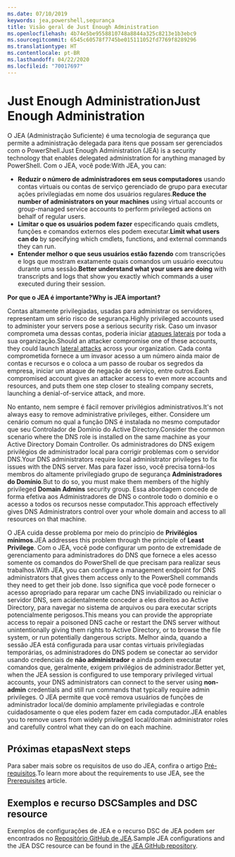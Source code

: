 ```yaml
---
ms.date: 07/10/2019
keywords: jea,powershell,segurança
title: Visão geral de Just Enough Administration
ms.openlocfilehash: 4b74e5be9558810748a8844a325c8213e1b3ebc9
ms.sourcegitcommit: 6545c60578f7745be015111052fd7769f8289296
ms.translationtype: HT
ms.contentlocale: pt-BR
ms.lasthandoff: 04/22/2020
ms.locfileid: "70017697"
---
```

# <a name="just-enough-administration"></a><span data-ttu-id="5c7bb-103">Just Enough Administration</span><span class="sxs-lookup"><span data-stu-id="5c7bb-103">Just Enough Administration</span></span>

<span data-ttu-id="5c7bb-104">O JEA (Administração Suficiente) é uma tecnologia de segurança que permite a administração delegada para itens que possam ser gerenciados com o PowerShell.</span><span class="sxs-lookup"><span data-stu-id="5c7bb-104">Just Enough Administration (JEA) is a security technology that enables delegated administration for anything managed by PowerShell.</span></span> <span data-ttu-id="5c7bb-105">Com o JEA, você pode:</span><span class="sxs-lookup"><span data-stu-id="5c7bb-105">With JEA, you can:</span></span>

- <span data-ttu-id="5c7bb-106">**Reduzir o número de administradores em seus computadores** usando contas virtuais ou contas de serviço gerenciado de grupo para executar ações privilegiadas em nome dos usuários regulares.</span><span class="sxs-lookup"><span data-stu-id="5c7bb-106">**Reduce the number of administrators on your machines** using virtual accounts or group-managed service accounts to perform privileged actions on behalf of regular users.</span></span>
- <span data-ttu-id="5c7bb-107">**Limitar o que os usuários podem fazer** especificando quais cmdlets, funções e comandos externos eles podem executar.</span><span class="sxs-lookup"><span data-stu-id="5c7bb-107">**Limit what users can do** by specifying which cmdlets, functions, and external commands they can run.</span></span>
- <span data-ttu-id="5c7bb-108">**Entender melhor o que seus usuários estão fazendo** com transcrições e logs que mostram exatamente quais comandos um usuário executou durante uma sessão.</span><span class="sxs-lookup"><span data-stu-id="5c7bb-108">**Better understand what your users are doing** with transcripts and logs that show you exactly which commands a user executed during their session.</span></span>

<span data-ttu-id="5c7bb-109">**Por que o JEA é importante?**</span><span class="sxs-lookup"><span data-stu-id="5c7bb-109">**Why is JEA important?**</span></span>

<span data-ttu-id="5c7bb-110">Contas altamente privilegiadas, usadas para administrar os servidores, representam um sério risco de segurança.</span><span class="sxs-lookup"><span data-stu-id="5c7bb-110">Highly privileged accounts used to administer your servers pose a serious security risk.</span></span> <span data-ttu-id="5c7bb-111">Caso um invasor comprometa uma dessas contas, poderia iniciar [ataques laterais](https://aka.ms/pth) por toda a sua organização.</span><span class="sxs-lookup"><span data-stu-id="5c7bb-111">Should an attacker compromise one of these accounts, they could launch [lateral attacks](https://aka.ms/pth) across your organization.</span></span> <span data-ttu-id="5c7bb-112">Cada conta comprometida fornece a um invasor acesso a um número ainda maior de contas e recursos e o coloca a um passo de roubar os segredos da empresa, iniciar um ataque de negação de serviço, entre outros.</span><span class="sxs-lookup"><span data-stu-id="5c7bb-112">Each compromised account gives an attacker access to even more accounts and resources, and puts them one step closer to stealing company secrets, launching a denial-of-service attack, and more.</span></span>

<span data-ttu-id="5c7bb-113">No entanto, nem sempre é fácil remover privilégios administrativos.</span><span class="sxs-lookup"><span data-stu-id="5c7bb-113">It's not always easy to remove administrative privileges, either.</span></span> <span data-ttu-id="5c7bb-114">Considere um cenário comum no qual a função DNS é instalada no mesmo computador que seu Controlador de Domínio do Active Directory.</span><span class="sxs-lookup"><span data-stu-id="5c7bb-114">Consider the common scenario where the DNS role is installed on the same machine as your Active Directory Domain Controller.</span></span> <span data-ttu-id="5c7bb-115">Os administradores do DNS exigem privilégios de administrador local para corrigir problemas com o servidor DNS.</span><span class="sxs-lookup"><span data-stu-id="5c7bb-115">Your DNS administrators require local administrator privileges to fix issues with the DNS server.</span></span> <span data-ttu-id="5c7bb-116">Mas para fazer isso, você precisa torná-los membros do altamente privilegiado grupo de segurança **Administradores do Domínio**.</span><span class="sxs-lookup"><span data-stu-id="5c7bb-116">But to do so, you must make them members of the highly privileged **Domain Admins** security group.</span></span> <span data-ttu-id="5c7bb-117">Essa abordagem concede de forma efetiva aos Administradores de DNS o controle todo o domínio e o acesso a todos os recursos nesse computador.</span><span class="sxs-lookup"><span data-stu-id="5c7bb-117">This approach effectively gives DNS Administrators control over your whole domain and access to all resources on that machine.</span></span>

<span data-ttu-id="5c7bb-118">O JEA cuida desse problema por meio do princípio de **Privilégios mínimos**.</span><span class="sxs-lookup"><span data-stu-id="5c7bb-118">JEA addresses this problem through the principle of **Least Privilege**.</span></span> <span data-ttu-id="5c7bb-119">Com o JEA, você pode configurar um ponto de extremidade de gerenciamento para administradores do DNS que fornece a eles acesso somente os comandos do PowerShell de que precisam para realizar seus trabalhos.</span><span class="sxs-lookup"><span data-stu-id="5c7bb-119">With JEA, you can configure a management endpoint for DNS administrators that gives them access only to the PowerShell commands they need to get their job done.</span></span> <span data-ttu-id="5c7bb-120">Isso significa que você pode fornecer o acesso apropriado para reparar um cache DNS inviabilizado ou reiniciar o servidor DNS, sem acidentalmente conceder a eles direitos ao Active Directory, para navegar no sistema de arquivos ou para executar scripts potencialmente perigosos.</span><span class="sxs-lookup"><span data-stu-id="5c7bb-120">This means you can provide the appropriate access to repair a poisoned DNS cache or restart the DNS server without unintentionally giving them rights to Active Directory, or to browse the file system, or run potentially dangerous scripts.</span></span> <span data-ttu-id="5c7bb-121">Melhor ainda, quando a sessão JEA está configurada para usar contas virtuais privilegiadas temporárias, os administradores do DNS podem se conectar ao servidor usando credenciais de **não administrador** e ainda podem executar comandos que, geralmente, exigem privilégios de administrador.</span><span class="sxs-lookup"><span data-stu-id="5c7bb-121">Better yet, when the JEA session is configured to use temporary privileged virtual accounts, your DNS administrators can connect to the server using **non-admin** credentials and still run commands that typically require admin privileges.</span></span> <span data-ttu-id="5c7bb-122">O JEA permite que você remova usuários de funções de administrador local/de domínio amplamente privilegiadas e controle cuidadosamente o que eles podem fazer em cada computador.</span><span class="sxs-lookup"><span data-stu-id="5c7bb-122">JEA enables you to remove users from widely privileged local/domain administrator roles and carefully control what they can do on each machine.</span></span>

## <a name="next-steps"></a><span data-ttu-id="5c7bb-123">Próximas etapas</span><span class="sxs-lookup"><span data-stu-id="5c7bb-123">Next steps</span></span>

<span data-ttu-id="5c7bb-124">Para saber mais sobre os requisitos de uso do JEA, confira o artigo [Pré-requisitos](prerequisites.md).</span><span class="sxs-lookup"><span data-stu-id="5c7bb-124">To learn more about the requirements to use JEA, see the [Prerequisites](prerequisites.md) article.</span></span>

## <a name="samples-and-dsc-resource"></a><span data-ttu-id="5c7bb-125">Exemplos e recurso DSC</span><span class="sxs-lookup"><span data-stu-id="5c7bb-125">Samples and DSC resource</span></span>

<span data-ttu-id="5c7bb-126">Exemplos de configurações de JEA e o recurso DSC de JEA podem ser encontrados no [Repositório GitHub de JEA](https://github.com/PowerShell/JEA).</span><span class="sxs-lookup"><span data-stu-id="5c7bb-126">Sample JEA configurations and the JEA DSC resource can be found in the [JEA GitHub repository](https://github.com/PowerShell/JEA).</span></span>
